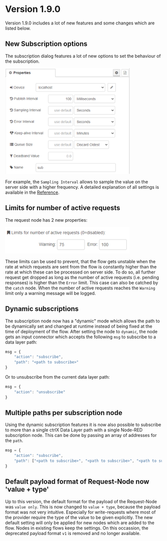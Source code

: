 # Version 1.9.0

Version 1.9.0 includes a lot of new features and some changes which are listed below.

## New Subscription options

The subscription dialog features a lot of new options to set the behaviour of the subscription.

<img src="./images/node-settings-config-subscription.png" alt="Configuration node settings" width="400px"/>

For example, the `Sampling Interval` allows to sample the value on the server side with a higher frequency.
A detailed explanation of all settings is available in the [Reference](REFERENCE.md).

## Limits for number of active requests

The request node has 2 new properties:

<img src="./images/node-settings-dl-request-limits.png" alt="Data Layer Request node settings" width="400px"/>

These limits can be used to prevent, that the flow gets unstable when the rate at which requests are sent from the flow
is constantly higher than the rate at which these can be processed on server side. To do so, all further request get dropped as long as the number of
active requests (i.e. pending responses) is higher than the `Error` limit. This case can also be catched by the `catch` node.
When the number of active requests reaches the `Warning` limit only a warning message will be logged.

## Dynamic subscriptions

The subscription node now has a "dynamic" mode which allows the path to be dynamically set and changed at runtime instead of being
fixed at the time of deployment of the flow.
After setting the node to `dynamic`, the node gets an input connector which accepts the following `msg` to subscribe to a data layer path:

```javascript
msg = {
    "action": "subscribe",
    "path": "<path to subscribe>"
}
```

Or to unsubscribe from the current data layer path:

```javascript
msg = {
    "action": "unsubscribe"
}
```

## Multiple paths per subscription node

Using the dynamic subscription features it is now also possible to subscribe to more than a single ctrlX Data Layer path with a single Node-RED subscription node.
This can be done by passing an array of addresses for the `path`.

```javascript
msg = {
    "action": "subscribe",
    "path": ["<path to subscribe>", "<path to subscribe>", "<path to subscribe>", "..."]
}
```

## Default payload format of Request-Node now 'value + type'

Up to this version, the default format for the payload of the Request-Node was `value only`. This is now changed to `value + type`, because the
payload format was not very intuitive. Especially for write-requests where most of the provider require the type of the value to be given explicitly.
The new default setting will only be applied for new nodes which are added to the flow. Nodes in existing flows keep the settings.
On this occassion, the deprecated payload format `v1` is removed and no longer available.
